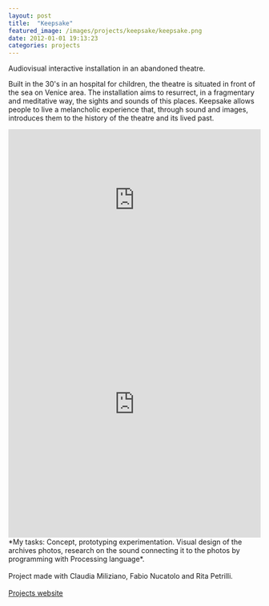 ```yaml
---
layout: post
title:  "Keepsake"
featured_image: /images/projects/keepsake/keepsake.png
date: 2012-01-01 19:13:23
categories: projects
---
```



Audiovisual interactive installation in an abandoned theatre.

Built in the 30's in an hospital for children, the theatre is situated in front of the sea on Venice area.
The installation aims to resurrect, in a fragmentary and meditative way, the sights and sounds of this places. Keepsake allows people to live a melancholic experience that, through sound and images, introduces them to the history of the theatre and its lived past.
<br>
<iframe src="https://player.vimeo.com/video/44879867" width="100%" height="281" frameborder="0" webkitallowfullscreen mozallowfullscreen allowfullscreen></iframe>
<br>
<iframe src="http://player.vimeo.com/video/41813836?title=0&byline=0&portrait=0&color=ffffff" width="100%" height="533" frameborder="0" webkitAllowFullScreen mozallowfullscreen allowFullScreen></iframe>
<br>
*My tasks: Concept, prototyping experimentation. Visual design of the archives photos, research on the sound connecting it to the photos by programming with Processing language*.
<br>
<br>
Project made with Claudia Miliziano, Fabio Nucatolo and Rita Petrilli.
<br>
<br>
<a href="http://www.interaction-venice.net/iuav11-12lab2/projects/keepsake/" target="_blank" class="button">Projects website</a>
